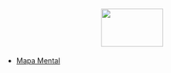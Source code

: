 <h1 align="center">
<img src="https://nodejs.org/static/images/logo.svg" width="122" height="75">
 <br>
</h1>

- [Mapa Mental](https://whimsical.com/node-js-PRf8QedsoRMPtc6hmN63gg)
